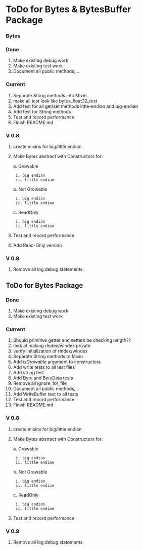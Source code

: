 # ToDo for Bytes & BytesBuffer Package

### Bytes

### Done

1. Make existing debug work
1. Make existing test work
4. Document all public methods,...

### Current

1. Separate String methods into Mixin.
1. make all test look like bytes_float32_test
1. Add test for all get/set methods little-endian and big-endian
1. Add test for String methods
5. Test and record performance
1. Finish README.md


### V 0.8

1. create mixins for big/little endian
2. Make Bytes abstract with Constructors for:

    a. Growable
      
        i. big endian
        ii. little endian
    
    b. Not Growable
    
        i. big endian
        ii. little endian
   
    c. ReadOnly

        i. big endian
        ii. little endian
        
5. Test and record performance

6. Add Read-Only version

### V 0.9

1. Remove all log.debug statements.

## ToDo for Bytes Package

### Done

1. Make existing debug work
1. Make existing test work

### Current

1. Should primitive getter and setters be checking length??
1. look at making rIndex/wIndex private
1. verify initialization of rIndex/wIndex
1. Separate String methods to Mixin
1. Add _isGrowable_ argument to constructors
1. Add write tests to all test files
1. Add string test
1. Add Byte and ByteData tests
1. Remove all ignore_for_file
4. Document all public methods,...
1. Add WriteBuffer test to all tests
5. Test and record performance
1. Finish README.md


### V 0.8

1. create mixins for big/little endian
2. Make Bytes abstract with Constructors for:

    a. Growable
      
        i. big endian
        ii. little endian
    
    b. Not Growable
    
        i. big endian
        ii. little endian
   
    c. ReadOnly

        i. big endian
        ii. little endian
        
5. Test and record performance

### V 0.9

1. Remove all log.debug statements.
